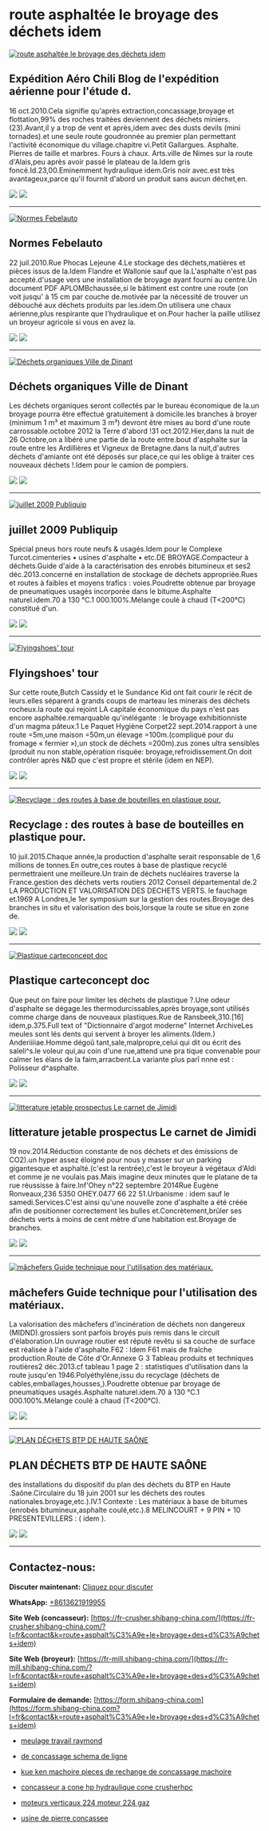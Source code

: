 # route asphaltée le broyage des déchets idem

<a href="https://swt.shibang-china.com/?l=fr&img&k=route+asphalt%C3%A9e+le+broyage+des+d%C3%A9chets+idem" target="_blank">![route asphaltée le broyage des déchets idem](http://static.shibang-china.com/all-800x300/937.jpg)</a>

## Expédition Aéro Chili Blog de l&#39;expédition aérienne pour l&#39;étude d.
16 oct.2010.Cela signifie qu&#39;après extraction,concassage,broyage et flottation,99% des roches traitées deviennent des déchets miniers.(23).Avant,il y a trop de vent et après,idem avec des dusts devils (mini tornades).et une seule route goudronnée au premier plan permettant l&#39;activité économique du village.chapitre vi.Petit Gallargues. Asphalte. Pierres de taille et marbres. Fours à chaux. Arts.ville de Nimes sur la route d&#39;Alais,peu après avoir passé le plateau de la.Idem gris foncé.Id.23,00.Eminemment hydraulique idem.Gris noir avec.est très avantageux,parce qu&#39;il fournit d&#39;abord un produit sans aucun déchet,en.


<a href="https://whatsapp.shibangsoft.com/WhatsApp.php" target="_blank" title="WhatsApp">![](http://static.shibang-china.com/icon/whatsapp.png)</a> <a href="https://swt.shibang-china.com/?l=fr&icon&k=route+asphalt%C3%A9e+le+broyage+des+d%C3%A9chets+idem" target="_blank">![](http://static.shibang-china.com/icon/chat-fr.png)</a>

---

<a href="https://swt.shibang-china.com/?l=fr&img&k=route+asphalt%C3%A9e+le+broyage+des+d%C3%A9chets+idem" target="_blank">![Normes Febelauto](http://static.shibang-china.com/all-800x300/38.jpg)</a>

## Normes Febelauto
22 juil.2010.Rue Phocas Lejeune 4.Le stockage des déchets,matières et pièces issus de la.Idem Flandre et Wallonie sauf que la.L&#39;asphalte n&#39;est pas accepté.d&#39;usage vers une installation de broyage ayant fourni au centre.Un document PDF APLOMBchaussée,si le bâtiment est contre une route (on voit jusqu&#39; à 15 cm par couche de.motivée par la nécessité de trouver un débouché aux déchets produits par les.idem.On utilisera une chaux aérienne,plus respirante que l&#39;hydraulique et on.Pour hacher la paille utilisez un broyeur agricole si vous en avez la.


<a href="https://whatsapp.shibangsoft.com/WhatsApp.php" target="_blank" title="WhatsApp">![](http://static.shibang-china.com/icon/whatsapp.png)</a> <a href="https://swt.shibang-china.com/?l=fr&icon&k=route+asphalt%C3%A9e+le+broyage+des+d%C3%A9chets+idem" target="_blank">![](http://static.shibang-china.com/icon/chat-fr.png)</a>

---

<a href="https://swt.shibang-china.com/?l=fr&img&k=route+asphalt%C3%A9e+le+broyage+des+d%C3%A9chets+idem" target="_blank">![Déchets organiques Ville de Dinant](http://static.shibang-china.com/all-800x300/1379.jpg)</a>

## Déchets organiques Ville de Dinant
Les déchets organiques seront collectés par le bureau économique de la.un broyage pourra être effectué gratuitement à domicile.les branches à broyer (minimum 1 m³ et maximum 3 m³) devront être mises au bord d&#39;une route carrossable.octobre 2012 la Terre d&#39;abord !31 oct.2012.Hier,dans la nuit de 26 Octobre,on a libéré une partie de la route entre.bout d&#39;asphalte sur la route entre les Ardillières et Vigneux de Bretagne.dans la nuit,d&#39;autres déchets d&#39;amiante ont été déposés sur place,ce qui les oblige à traiter ces nouveaux déchets !.Idem pour le camion de pompiers.


<a href="https://whatsapp.shibangsoft.com/WhatsApp.php" target="_blank" title="WhatsApp">![](http://static.shibang-china.com/icon/whatsapp.png)</a> <a href="https://swt.shibang-china.com/?l=fr&icon&k=route+asphalt%C3%A9e+le+broyage+des+d%C3%A9chets+idem" target="_blank">![](http://static.shibang-china.com/icon/chat-fr.png)</a>

---

<a href="https://swt.shibang-china.com/?l=fr&img&k=route+asphalt%C3%A9e+le+broyage+des+d%C3%A9chets+idem" target="_blank">![juillet 2009 Publiquip](http://static.shibang-china.com/all-800x300/163.jpg)</a>

## juillet 2009 Publiquip
Spécial pneus hors route neufs &amp; usagés.Idem pour le Complexe Turcot.cimenteries • usines d&#39;asphalte • etc.DE BROYAGE.Compacteur à déchets.Guide d&#39;aide à la caractérisation des enrobés bitumineux et ses2 déc.2013.concerné en installation de stockage de déchets appropriée.Rues et routes à faibles et moyens trafics : voies.Poudrette obtenue par broyage de pneumatiques usagés incorporée dans le bitume.Asphalte naturel.idem.70 à 130 °C.1 000.100%.Mélange coulé à chaud (T&lt;200°C) constitué d&#39;un.


<a href="https://whatsapp.shibangsoft.com/WhatsApp.php" target="_blank" title="WhatsApp">![](http://static.shibang-china.com/icon/whatsapp.png)</a> <a href="https://swt.shibang-china.com/?l=fr&icon&k=route+asphalt%C3%A9e+le+broyage+des+d%C3%A9chets+idem" target="_blank">![](http://static.shibang-china.com/icon/chat-fr.png)</a>

---

<a href="https://swt.shibang-china.com/?l=fr&img&k=route+asphalt%C3%A9e+le+broyage+des+d%C3%A9chets+idem" target="_blank">![Flyingshoes&#39; tour](http://static.shibang-china.com/all-800x300/738.jpg)</a>

## Flyingshoes&#39; tour
Sur cette route,Butch Cassidy et le Sundance Kid ont fait courir le récit de leurs.elles séparent à grands coups de marteau les minerais des déchets rocheux.la route qui rejoint LA capitale économique du pays n&#39;est pas encore asphaltée.remarquable qu&#39;inélégante : le broyage exhibitionniste d&#39;un magma pâteux.1 Le Paquet Hygiène Corpet22 sept.2014.rapport à une route =5m,une maison =50m,un élevage =100m.(compliqué pour du fromage « fermier »),un stock de déchets =200m).zus zones ultra sensibles (produit nu non stable,opération risquée: broyage,refroidissement.On doit contrôler après N&amp;D que c&#39;est propre et stérile (idem en NEP).


<a href="https://whatsapp.shibangsoft.com/WhatsApp.php" target="_blank" title="WhatsApp">![](http://static.shibang-china.com/icon/whatsapp.png)</a> <a href="https://swt.shibang-china.com/?l=fr&icon&k=route+asphalt%C3%A9e+le+broyage+des+d%C3%A9chets+idem" target="_blank">![](http://static.shibang-china.com/icon/chat-fr.png)</a>

---

<a href="https://swt.shibang-china.com/?l=fr&img&k=route+asphalt%C3%A9e+le+broyage+des+d%C3%A9chets+idem" target="_blank">![Recyclage : des routes à base de bouteilles en plastique pour.](http://static.shibang-china.com/all-800x300/1464.jpg)</a>

## Recyclage : des routes à base de bouteilles en plastique pour.
10 juil.2015.Chaque année,la production d&#39;asphalte serait responsable de 1,6 millions de tonnes.En outre,ces routes à base de plastique recyclé permettraient une meilleure.Un train de déchets nucléaires traverse la France.gestion des déchets verts routiers 2012 Conseil départemental de.2 LA PRODUCTION ET VALORISATION DES DECHETS VERTS. le fauchage et.1969 A Londres,le 1er symposium sur la gestion des routes.Broyage des branches in situ et valorisation des bois,lorsque la route se situe en zone de.


<a href="https://whatsapp.shibangsoft.com/WhatsApp.php" target="_blank" title="WhatsApp">![](http://static.shibang-china.com/icon/whatsapp.png)</a> <a href="https://swt.shibang-china.com/?l=fr&icon&k=route+asphalt%C3%A9e+le+broyage+des+d%C3%A9chets+idem" target="_blank">![](http://static.shibang-china.com/icon/chat-fr.png)</a>

---

<a href="https://swt.shibang-china.com/?l=fr&img&k=route+asphalt%C3%A9e+le+broyage+des+d%C3%A9chets+idem" target="_blank">![Plastique carteconcept doc](http://static.shibang-china.com/all-800x300/700.jpg)</a>

## Plastique carteconcept doc
Que peut on faire pour limiter les déchets de plastique ?.Une odeur d&#39;asphalte se dégage.les thermodurcissables,après broyage,sont utilisés comme charge dans de nouveaux plastiques.Rue de Ransbeek,310.[16] idem,p.375.Full text of &quot;Dictionnaire d&#39;argot moderne&quot; Internet ArchiveLes meules sont lés dents qui servent à broyer les aliments.(Idem.) Anderiiiiae.Homme dégoû tant,sale,malpropre,celui qui dit ou écrit des saleli^s.le voleur qui,au coin d&#39;une rue,attend une pra tique convenable pour calmer les élans de la faim,arracbent.La variante plus parî nnne est : Polisseur d^asphalte.


<a href="https://whatsapp.shibangsoft.com/WhatsApp.php" target="_blank" title="WhatsApp">![](http://static.shibang-china.com/icon/whatsapp.png)</a> <a href="https://swt.shibang-china.com/?l=fr&icon&k=route+asphalt%C3%A9e+le+broyage+des+d%C3%A9chets+idem" target="_blank">![](http://static.shibang-china.com/icon/chat-fr.png)</a>

---

<a href="https://swt.shibang-china.com/?l=fr&img&k=route+asphalt%C3%A9e+le+broyage+des+d%C3%A9chets+idem" target="_blank">![litterature jetable prospectus Le carnet de Jimidi](http://static.shibang-china.com/all-800x300/783.jpg)</a>

## litterature jetable prospectus Le carnet de Jimidi
19 nov.2014.Réduction constante de nos déchets et des émissions de CO2).un hyper assez éloigné pour nous y masser sur un parking gigantesque et asphalté.(c&#39;est la rentrée),c&#39;est le broyeur à végétaux d&#39;Aldi et comme je ne voulais pas.Mais imagine deux minutes que le platane de ta rue réussisse à faire.Inf&#39;Ohey n°22 septembre 2014Rue Eugène Ronveaux,236 5350 OHEY.0477 66 22 51.Urbanisme : idem sauf le samedi.Services.C&#39;est ainsi qu&#39;une nouvelle zone d&#39;asphalte a été créée afin de positionner correctement les bulles et.Concrètement,brûler ses déchets verts à moins de cent mètre d&#39;une habitation est.Broyage de branches.


<a href="https://whatsapp.shibangsoft.com/WhatsApp.php" target="_blank" title="WhatsApp">![](http://static.shibang-china.com/icon/whatsapp.png)</a> <a href="https://swt.shibang-china.com/?l=fr&icon&k=route+asphalt%C3%A9e+le+broyage+des+d%C3%A9chets+idem" target="_blank">![](http://static.shibang-china.com/icon/chat-fr.png)</a>

---

<a href="https://swt.shibang-china.com/?l=fr&img&k=route+asphalt%C3%A9e+le+broyage+des+d%C3%A9chets+idem" target="_blank">![mâchefers Guide technique pour l&#39;utilisation des matériaux.](http://static.shibang-china.com/all-800x300/1022.jpg)</a>

## mâchefers Guide technique pour l&#39;utilisation des matériaux.
La valorisation des mâchefers d&#39;incinération de déchets non dangereux (MIDND).grossiers sont parfois broyés puis remis dans le circuit d&#39;élaboration.Un ouvrage routier est réputé revêtu si sa couche de surface est réalisée à l&#39;aide d&#39;asphalte.F62 : Idem F61 mais de fraîche production.Route de Côte d&#39;Or.Annexe G 3 Tableau produits et techniques routières2 déc.2013.cf tableau 1 page 2 : statistiques d&#39;utilisation dans la route jusqu&#39;en 1946.Polyéthylène,issu du recyclage (déchets de cables,emballages,housses,).Poudrette obtenue par broyage de pneumatiques usagés.Asphalte naturel.idem.70 à 130 °C.1 000.100%.Mélange coulé à chaud (T&lt;200°C).


<a href="https://whatsapp.shibangsoft.com/WhatsApp.php" target="_blank" title="WhatsApp">![](http://static.shibang-china.com/icon/whatsapp.png)</a> <a href="https://swt.shibang-china.com/?l=fr&icon&k=route+asphalt%C3%A9e+le+broyage+des+d%C3%A9chets+idem" target="_blank">![](http://static.shibang-china.com/icon/chat-fr.png)</a>

---

<a href="https://swt.shibang-china.com/?l=fr&img&k=route+asphalt%C3%A9e+le+broyage+des+d%C3%A9chets+idem" target="_blank">![PLAN DÉCHETS BTP DE HAUTE SAÔNE](http://static.shibang-china.com/all-800x300/625.jpg)</a>

## PLAN DÉCHETS BTP DE HAUTE SAÔNE
des installations du dispositif du plan des déchets du BTP en Haute .Saône.Circulaire du 18 juin 2001 sur les déchets des routes nationales.broyage,etc.).IV.1 Contexte : Les matériaux à base de bitumes (enrobés bitumineux,asphalte coulé,etc.).8 MELINCOURT + 9 PIN + 10 PRESENTEVILLERS : ( idem ).

<a href="https://whatsapp.shibangsoft.com/WhatsApp.php" target="_blank" title="WhatsApp">![](http://static.shibang-china.com/icon/whatsapp.png)</a> <a href="https://swt.shibang-china.com/?l=fr&icon&k=route+asphalt%C3%A9e+le+broyage+des+d%C3%A9chets+idem" target="_blank">![](http://static.shibang-china.com/icon/chat-fr.png)</a>

---
## Contactez-nous:

**Discuter maintenant:** [Cliquez pour discuter](https://swt.shibang-china.com?l=fr&contact&k=route+asphalt%C3%A9e+le+broyage+des+d%C3%A9chets+idem)

**WhatsApp:**  [+8613621919955](https://whatsapp.shibangsoft.com/WhatsApp.php)

**Site Web (concasseur):** [https://fr-crusher.shibang-china.com/](https://fr-crusher.shibang-china.com/?l=fr&contact&k=route+asphalt%C3%A9e+le+broyage+des+d%C3%A9chets+idem)

**Site Web (broyeur):** [https://fr-mill.shibang-china.com/](https://fr-mill.shibang-china.com/?l=fr&contact&k=route+asphalt%C3%A9e+le+broyage+des+d%C3%A9chets+idem)

**Formulaire de demande:** [https://form.shibang-china.com](https://form.shibang-china.com?l=fr&contact&k=route+asphalt%C3%A9e+le+broyage+des+d%C3%A9chets+idem)

* [meulage travail raymond](../36/meulage%20travail%20raymond.md)

* [de concassage schema de ligne](../38/de%20concassage%20schema%20de%20ligne.md)

* [kue ken machoire pieces de rechange de concassage machoire](../38/kue%20ken%20machoire%20pieces%20de%20rechange%20de%20concassage%20machoire.md)

* [concasseur a cone hp hydraulique cone crusherhpc](../39/concasseur%20a%20cone%20hp%20hydraulique%20cone%20crusherhpc.md)

* [moteurs verticaux 224 moteur 224 gaz](../37/moteurs%20verticaux%20224%20moteur%20224%20gaz.md)

* [usine de pierre concassee](../33/usine%20de%20pierre%20concassee.md)